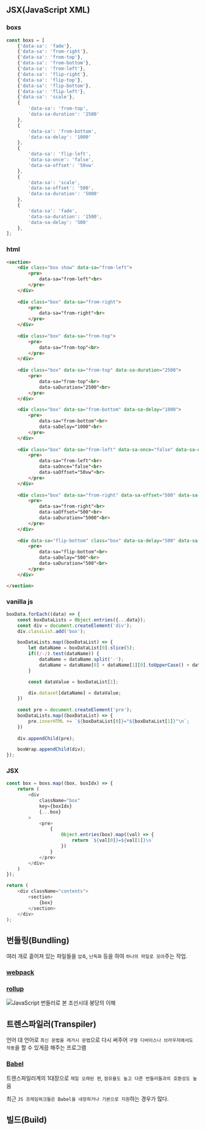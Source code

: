 ## JSX(JavaScript XML)

### boxs
```js
const boxs = [
	{'data-sa': 'fade'},
	{'data-sa': 'from-right'},
	{'data-sa': 'from-top'},
	{'data-sa': 'from-bottom'},
	{'data-sa': 'from-left'},
	{'data-sa': 'flip-right'},
	{'data-sa': 'flip-top'},
	{'data-sa': 'flip-bottom'},
	{'data-sa': 'flip-left'},
	{'data-sa': 'scale'},
	{
		'data-sa': 'from-top',
		'data-sa-duration': '2500'
	},
	{
		'data-sa': 'from-bottom',
		'data-sa-delay': '1000'
	},
	{
		'data-sa': 'flip-left',
		'data-sa-once': 'false',
		'data-sa-offset': '50vw'
	},
	{
		'data-sa': 'scale',
		'data-sa-offset': '500',
		'data-sa-duration': '5000'
	},
	{
		'data-sa': 'fade',
		'data-sa-duration': '1500',
		'data-sa-delay': '500'
	},
];
```

### html
```html
<section>
    <div class="box show" data-sa="from-left">
        <pre>
            data-sa="from-left"<br>
        </pre>
    </div>
    
    <div class="box" data-sa="from-right">
        <pre>
            data-sa="from-right"<br>
        </pre>
    </div>
    
    <div class="box" data-sa="from-top">
        <pre>
            data-sa="from-top"<br>
        </pre>
    </div>
    
    <div class="box" data-sa="from-top" data-sa-duration="2500">
        <pre>
            data-sa="from-top"<br>
            data-saDuration="2500"<br>
        </pre>
    </div>

    <div class="box" data-sa="from-bottom" data-sa-delay="1000">
        <pre>
            data-sa="from-bottom"<br>
            data-saDelay="1000"<br>
        </pre>
    </div>
    
    <div class="box" data-sa="from-left" data-sa-once="false" data-sa-offset="50vw">
        <pre>
            data-sa="from-left"<br>
            data-saOnce="false"<br>
            data-saOffset="50vw"<br>
        </pre>
    </div>
    
    <div class="box" data-sa="from-right" data-sa-offset="500" data-sa-duration="5000">
        <pre>
            data-sa="from-right"<br>
            data-saOffset="500"<br>
            data-saDuration="5000"<br>
        </pre>
    </div>
    
    <div data-sa="flip-bottom" class="box" data-sa-delay="500" data-sa-duration="500">
        <pre>
            data-sa="flip-bottom"<br>
            data-saDelay="500"<br>
            data-saDuration="500"<br>
        </pre>
    </div>

</section>
```

### vanilla js
```js
boxData.forEach((data) => {
    const boxDataLists = Object.entries({...data});
    const div = document.createElement('div');
    div.classList.add('box');

    boxDataLists.map((boxDataList) => {
        let dataName = boxDataList[0].slice(5);
        if((/-/).test(dataName)) {
            dataName = dataName.split('-');
            dataName = dataName[0] + dataName[1][0].toUpperCase() + dataName[1].slice(1);
        }

        const dataValue = boxDataList[1];

        div.dataset[dataName] = dataValue;
    })
    
    const pre = document.createElement('pre');
    boxDataLists.map((boxDataList) => {
        pre.innerHTML += `${boxDataList[0]}="${boxDataList[1]}"\n`;
    })
    
    div.appendChild(pre);

    boxWrap.appendChild(div);
});
```

### JSX
```js
const box = boxs.map((box, boxIdx) => {
	return (		
		<div  
			className="box" 
			key={boxIdx}
			{...box}
		>
			<pre>
				{
					Object.entries(box).map((val) => {
						return `${val[0]}=${val[1]}\n`
					})
				}
			</pre>
		</div>
	)
});

return (
	<div className="contents">
		<section>
			{box}
		</section>
	</div>
);
```

## 번들링(Bundling)

여러 개로 흩어져 있는 파일들을 `압축`, `난독화` 등을 하여 `하나의 파일로 모아`주는 작업. 

### [webpack](https://www.npmjs.com/package/webpack)

### [rollup](https://www.npmjs.com/package/rollup)

![JavaScript 번들러로 본 조선시대 붕당의 이해](https://yozm.wishket.com/media/news/1261/image001.png)

## 트렌스파일러(Transpiler)

언어 대 언어로 `최신 문법을 레거시 문법`으로 다시 써주어 `구형 디바이스나 브라우저에서도 작동`을 할 수 있게끔 해주는 프로그램

### [Babel](https://babeljs.io/)

트렌스파일러계의 1대장으로 `제일 오래된 편`, `점유율도 높고 다른 번들러들과의 호환성도 높`음

최근 `JS 프레임워크들은 Babel을 내장하거나 기본으로 지원`하는 경우가 많다.

## 빌드(Build)